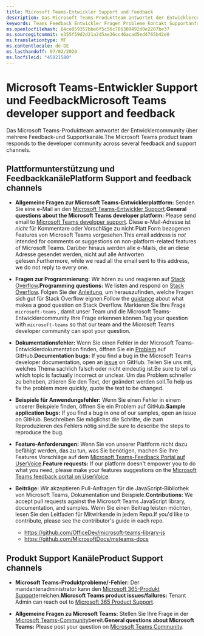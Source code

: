 ```yaml
---
title: Microsoft Teams-Entwickler Support und Feedback
description: Das Microsoft Teams-Produktteam antwortet der Entwicklercommunity über mehrere Feedback-und Supportkanäle.
keywords: Teams Feedback Entwickler Fragen Probleme Kontakt Supportanfrage Bugs Beiträge
ms.openlocfilehash: 64ce059357bbe6f5c56c786309492d0e2287be37
ms.sourcegitcommit: e355f59d2d21a2d5ae36cc46acad5ed4765b42e0
ms.translationtype: MT
ms.contentlocale: de-DE
ms.lasthandoff: 07/02/2020
ms.locfileid: "45021580"
---
```

# <a name="microsoft-teams-developer-support-and-feedback"></a><span data-ttu-id="b3528-104">Microsoft Teams-Entwickler Support und Feedback</span><span class="sxs-lookup"><span data-stu-id="b3528-104">Microsoft Teams developer support and feedback</span></span>

<span data-ttu-id="b3528-105">Das Microsoft Teams-Produktteam antwortet der Entwicklercommunity über mehrere Feedback-und Supportkanäle.</span><span class="sxs-lookup"><span data-stu-id="b3528-105">The Microsoft Teams product team responds to the developer community across several feedback and support channels.</span></span>

## <a name="platform-support-and-feedback-channels"></a><span data-ttu-id="b3528-106">Plattformunterstützung und Feedbackkanäle</span><span class="sxs-lookup"><span data-stu-id="b3528-106">Platform Support and feedback channels</span></span>

- <span data-ttu-id="b3528-107">**Allgemeine Fragen zur Microsoft Teams-Entwicklerplattform:** Senden Sie eine e-Mail an den [Microsoft Teams-Entwickler Support](mailto:microsoftteamsdev@microsoft.com).</span><span class="sxs-lookup"><span data-stu-id="b3528-107">**General questions about the Microsoft Teams developer platform:** Please send email to [Microsoft Teams developer support](mailto:microsoftteamsdev@microsoft.com).</span></span> <span data-ttu-id="b3528-108">Diese e-Mail-Adresse ist _nicht_ für Kommentare oder Vorschläge zu nicht Platt Form bezogenen Features von Microsoft Teams vorgesehen.</span><span class="sxs-lookup"><span data-stu-id="b3528-108">This email address is _not_ intended for comments or suggestions on non-platform-related features of Microsoft Teams.</span></span> <span data-ttu-id="b3528-109">Darüber hinaus werden alle e-Mails, die an diese Adresse gesendet werden, nicht auf alle Antworten gelesen.</span><span class="sxs-lookup"><span data-stu-id="b3528-109">Furthermore, while we read all the email sent to this address, we do not reply to every one.</span></span>

- <span data-ttu-id="b3528-110">**Fragen zur Programmierung:** Wir hören zu und reagieren auf [Stack Overflow](http://stackoverflow.com/questions/tagged/microsoft-teams).</span><span class="sxs-lookup"><span data-stu-id="b3528-110">**Programming questions:** We listen and respond on [Stack Overflow](http://stackoverflow.com/questions/tagged/microsoft-teams).</span></span> <span data-ttu-id="b3528-111">Folgen Sie der [Anleitung](http://stackoverflow.com/tour), um herauszufinden, welche Fragen sich gut für Stack Overflow eignen.</span><span class="sxs-lookup"><span data-stu-id="b3528-111">Follow the [guidance](http://stackoverflow.com/tour) about what makes a good question on Stack Overflow.</span></span> <span data-ttu-id="b3528-112">Markieren Sie Ihre Frage `microsoft-teams` , damit unser Team und die Microsoft Teams-Entwicklercommunity Ihre Frage erkennen können.</span><span class="sxs-lookup"><span data-stu-id="b3528-112">Tag your question with `microsoft-teams` so that our team and the Microsoft Teams developer community can spot your question.</span></span>

- <span data-ttu-id="b3528-113">**Dokumentationsfehler:** Wenn Sie einen Fehler in der Microsoft Teams-Entwicklerdokumentation finden, öffnen Sie ein [Problem](https://github.com/MicrosoftDocs/msteams-docs/issues) auf GitHub.</span><span class="sxs-lookup"><span data-stu-id="b3528-113">**Documentation bugs:** If you find a bug in the Microsoft Teams developer documentation, open an [issue](https://github.com/MicrosoftDocs/msteams-docs/issues) on GitHub.</span></span> <span data-ttu-id="b3528-114">Teilen Sie uns mit, welches Thema sachlich falsch oder nicht eindeutig ist.</span><span class="sxs-lookup"><span data-stu-id="b3528-114">Be sure to tell us which topic is factually incorrect or unclear.</span></span> <span data-ttu-id="b3528-115">Um das Problem schneller zu beheben, zitieren Sie den Text, der geändert werden soll.</span><span class="sxs-lookup"><span data-stu-id="b3528-115">To help us fix the problem more quickly, quote the text to be changed.</span></span>

- <span data-ttu-id="b3528-116">**Beispiele für Anwendungsfehler:** Wenn Sie einen Fehler in einem unserer Beispiele finden, öffnen Sie ein Problem auf GitHub.</span><span class="sxs-lookup"><span data-stu-id="b3528-116">**Sample application bugs:** If you find a bug in one of our samples, open an issue on GitHub.</span></span> <span data-ttu-id="b3528-117">Beschreiben Sie möglichst die Schritte, die zum Reproduzieren des Fehlers nötig sind.</span><span class="sxs-lookup"><span data-stu-id="b3528-117">Be sure to describe the steps to reproduce the bug.</span></span>

- <span data-ttu-id="b3528-118">**Feature-Anforderungen:** Wenn Sie von unserer Plattform nicht dazu befähigt werden, das zu tun, was Sie benötigen, machen Sie Ihre Features Vorschläge auf dem [Microsoft Teams-Feedback Portal auf UserVoice](https://aka.ms/microsoftteamsplatformsuggestions).</span><span class="sxs-lookup"><span data-stu-id="b3528-118">**Feature requests:** If our platform doesn't empower you to do what you need, please make your features suggestions on the [Microsoft Teams feedback portal on UserVoice](https://aka.ms/microsoftteamsplatformsuggestions).</span></span>

- <span data-ttu-id="b3528-119">**Beiträge:** Wir akzeptieren Pull-Anfragen für die JavaScript-Bibliothek von Microsoft Teams, Dokumentation und Beispiele.</span><span class="sxs-lookup"><span data-stu-id="b3528-119">**Contributions:** We accept pull requests against the Microsoft Teams JavaScript library, documentation, and samples.</span></span> <span data-ttu-id="b3528-120">Wenn Sie einen Beitrag leisten möchten, lesen Sie den Leitfaden für Mitwirkende in jedem Repo.</span><span class="sxs-lookup"><span data-stu-id="b3528-120">If you'd like to contribute, please see the contributor's guide in each repo.</span></span>

  * https://github.com/OfficeDev/microsoft-teams-library-js
  * https://github.com/MicrosoftDocs/msteams-docs

## <a name="product-support-channels"></a><span data-ttu-id="b3528-121">Produkt Support Kanäle</span><span class="sxs-lookup"><span data-stu-id="b3528-121">Product Support channels</span></span>
- <span data-ttu-id="b3528-122">**Microsoft Teams-Produktprobleme/-Fehler:** Der mandantenadministrator kann den [Microsoft 365-Produkt Support](https://docs.microsoft.com/microsoft-365/admin/contact-support-for-business-products?view=o365-worldwide&tabs=online)erreichen.</span><span class="sxs-lookup"><span data-stu-id="b3528-122">**Microsoft Teams product issues/failures:** Tenant Admin can reach out to [Microsoft 365 Product Support](https://docs.microsoft.com/microsoft-365/admin/contact-support-for-business-products?view=o365-worldwide&tabs=online).</span></span>

- <span data-ttu-id="b3528-123">**Allgemeine Fragen zu Microsoft Teams:** Stellen Sie Ihre Frage in der [Microsoft Teams-Community](https://answers.microsoft.com/en-us/msteams/forum)bereit.</span><span class="sxs-lookup"><span data-stu-id="b3528-123">**General questions about Microsoft Teams:** Please post your question on [Microsoft Teams Community](https://answers.microsoft.com/en-us/msteams/forum).</span></span>
